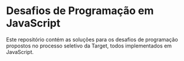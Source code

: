 # Desafios de Programação em JavaScript

Este repositório contém as soluções para os desafios de programação propostos no processo seletivo da Target, todos implementados em JavaScript.
  
